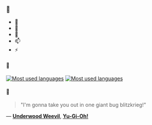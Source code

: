 ### 👋

- 🔭
- 🌱
- 💬
- 📫
- ⚡

#### 🧏

[![Most used languages](https://github-readme-stats-aynah.vercel.app/api/top-langs/?username=aynh&theme=solarized-dark&langs_count=6&layout=compact&hide_title=true)](https://github.com/anuraghazra/github-readme-stats#gh-dark-mode-only)
[![Most used languages](https://github-readme-stats-aynah.vercel.app/api/top-langs/?username=aynh&theme=solarized-light&langs_count=6&layout=compact&hide_title=true)](https://github.com/anuraghazra/github-readme-stats#gh-light-mode-only)

#### 💬

> "I'm gonna take you out in one giant bug blitzkrieg!"

&mdash; [**Underwood Weevil**](https://myanimelist.net/character.php?q=Underwood%20Weevil&cat=character), [**Yu-Gi-Oh!**](https://myanimelist.net/search/all?q=Yu-Gi-Oh!&cat=all)
